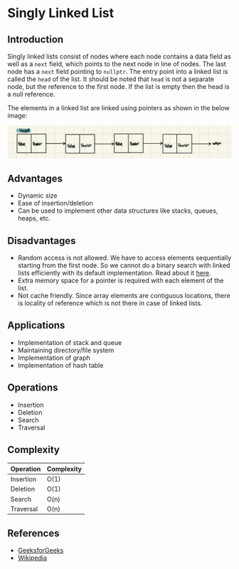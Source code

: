 # Singly Linked List

## Introduction

Singly linked lists consist of nodes where each node contains a data field as well as a `next` field, which points to the next node in line of nodes. The last node has a `next` field pointing to `nullptr`. The entry point into a linked list is called the `head` of the list. It should be noted that `head` is not a separate node, but the reference to the first node. If the list is empty then the head is a null reference.

The elements in a linked list are linked using pointers as shown in the below image:

![Linked List](../../../../ReadMeImages/Single%20linked%20list%20.png)

## Advantages

- Dynamic size
- Ease of insertion/deletion
- Can be used to implement other data structures like stacks, queues, heaps, etc.

## Disadvantages

- Random access is not allowed. We have to access elements sequentially starting from the first node. So we cannot do a binary search with linked lists efficiently with its default implementation. Read about it [here](https://www.geeksforgeeks.org/binary-search-on-singly-linked-list/).
- Extra memory space for a pointer is required with each element of the list.
- Not cache friendly. Since array elements are contiguous locations, there is locality of reference which is not there in case of linked lists.

## Applications

- Implementation of stack and queue
- Maintaining directory/file system
- Implementation of graph
- Implementation of hash table

## Operations

- Insertion
- Deletion
- Search
- Traversal

## Complexity

| Operation | Complexity |
| --------- | ---------- |
| Insertion | O(1)       |
| Deletion  | O(1)       |
| Search    | O(n)       |
| Traversal | O(n)       |

## References

- [GeeksforGeeks](https://www.geeksforgeeks.org/data-structures/linked-list/)
- [Wikipedia](https://en.wikipedia.org/wiki/Linked_list)
